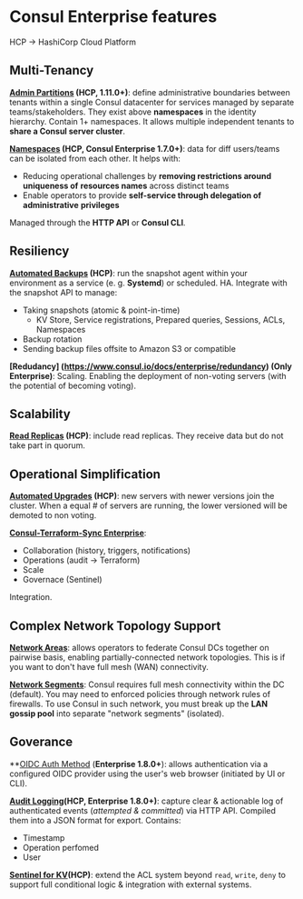 # Consul Enterprise features
HCP -> HashiCorp Cloud Platform

## Multi-Tenancy
**[Admin Partitions](https://www.consul.io/docs/enterprise/admin-partitions) (HCP, 1.11.0+)**: define administrative boundaries between tenants within a single
Consul datacenter for services managed by separate teams/stakeholders. They exist 
above **namespaces** in the identity hierarchy. Contain 1+ namespaces. It allows 
multiple independent tenants to **share a Consul server cluster**. 

**[Namespaces](https://www.consul.io/docs/enterprise/namespaces) (HCP, Consul Enterprise 1.7.0+)**: data for diff users/teams can be
isolated from each other. It helps with:
- Reducing operational challenges by **removing restrictions around uniqueness of** 
**resources names** across distinct teams
- Enable operators to provide **self-service through delegation of administrative**
**privileges**

Managed through the **HTTP API** or **Consul CLI**.

## Resiliency
**[Automated Backups](https://www.consul.io/docs/enterprise/backups) (HCP)**: run the snapshot agent within your environment as a 
service (e. g. **Systemd**) or scheduled. HA. Integrate with the snapshot API to 
manage:
- Taking snapshots (atomic & point-in-time)
    - KV Store, Service registrations, Prepared queries, Sessions, ACLs, Namespaces
- Backup rotation
- Sending backup files offsite to Amazon S3 or compatible 

**[Redudancy] (https://www.consul.io/docs/enterprise/redundancy) (Only Enterprise)**:
Scaling. Enabling the deployment of non-voting servers (with the potential of becoming
voting).

## Scalability
**[Read Replicas](https://www.consul.io/docs/enterprise/read-scale) (HCP)**: include
read replicas. They receive data but do not take part in quorum.

## Operational Simplification
**[Automated Upgrades](https://www.consul.io/docs/enterprise/upgrades) (HCP)**: new 
servers with newer versions join the cluster. When a equal # of servers are running, 
the lower versioned will be demoted to non voting.

**[Consul-Terraform-Sync Enterprise](https://www.consul.io/docs/nia/enterprise)**:
- Collaboration (history, triggers, notifications)
- Operations (audit -> Terraform)
- Scale
- Governace (Sentinel)

Integration.

## Complex Network Topology Support
**[Network Areas](https://www.consul.io/docs/enterprise/federation)**: allows operators to federate Consul DCs together on pairwise basis,
enabling partially-connected network topologies. This is if you want to don't have 
full mesh (WAN) connectivity.

**[Network Segments](https://www.consul.io/docs/enterprise/network-segments)**: Consul requires full mesh connectivity within the DC (default). You may need to enforced policies through network rules of firewalls. To use Consul in 
such network, you must break up the **LAN gossip pool** into separate "network segments" (isolated).

## Goverance
**[OIDC Auth Method](https://www.consul.io/docs/security/acl/auth-methods/oidc) 
(**Enterprise 1.8.0+**): allows authentication via a configured OIDC provider using
the user's web browser (initiated by UI or CLI).

**[Audit Logging](https://www.consul.io/docs/enterprise/audit-logging)(HCP, Enterprise 1.8.0+)**: capture clear & actionable log of 
authenticated events (*attempted & committed*) via HTTP API. Compiled them into a JSON
format for export. Contains:
- Timestamp
- Operation perfomed
- User

**[Sentinel for KV](https://www.consul.io/docs/enterprise/sentinel)(HCP)**: extend the ACL system beyond `read`, `write`, `deny` to support full conditional logic & 
integration with external systems.